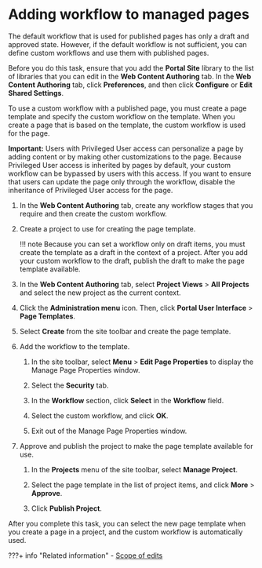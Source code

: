 # Adding workflow to managed pages

The default workflow that is used for published pages has only a draft and approved state. However, if the default workflow is not sufficient, you can define custom workflows and use them with published pages.

Before you do this task, ensure that you add the **Portal Site** library to the list of libraries that you can edit in the **Web Content Authoring** tab. In the **Web Content Authoring** tab, click **Preferences**, and then click **Configure** or **Edit Shared Settings**.

To use a custom workflow with a published page, you must create a page template and specify the custom workflow on the template. When you create a page that is based on the template, the custom workflow is used for the page.

**Important:** Users with Privileged User access can personalize a page by adding content or by making other customizations to the page. Because Privileged User access is inherited by pages by default, your custom workflow can be bypassed by users with this access. If you want to ensure that users can update the page only through the workflow, disable the inheritance of Privileged User access for the page.

1.  In the **Web Content Authoring** tab, create any workflow stages that you require and then create the custom workflow.

2.  Create a project to use for creating the page template.

    !!! note
        Because you can set a workflow only on draft items, you must create the template as a draft in the context of a project. After you add your custom workflow to the draft, publish the draft to make the page template available.

3.  In the **Web Content Authoring** tab, select **Project Views** \> **All Projects** and select the new project as the current context.

4.  Click the **Administration menu** icon. Then, click **Portal User Interface** \> **Page Templates**.

5.  Select **Create** from the site toolbar and create the page template.

6.  Add the workflow to the template.

    1.  In the site toolbar, select **Menu** \> **Edit Page Properties** to display the Manage Page Properties window.

    2.  Select the **Security** tab.

    3.  In the **Workflow** section, click **Select** in the **Workflow** field.

    4.  Select the custom workflow, and click **OK**.

    5.  Exit out of the Manage Page Properties window.

7.  Approve and publish the project to make the page template available for use.

    1.  In the **Projects** menu of the site toolbar, select **Manage Project**.

    2.  Select the page template in the list of project items, and click **More** \> **Approve**.

    3.  Click **Publish Project**.


After you complete this task, you can select the new page template when you create a page in a project, and the custom workflow is automatically used.


???+ info "Related information"
    - [Scope of edits](../projects/wcm_mngpages_editscope.md)

